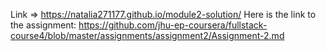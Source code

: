 Link => https://natalia271177.github.io/module2-solution/
Here is the link to the assignment: https://github.com/jhu-ep-coursera/fullstack-course4/blob/master/assignments/assignment2/Assignment-2.md
